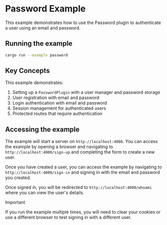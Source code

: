# Password Example

This example demonstrates how to use the Password plugin to authenticate a user using an email and password.

## Running the example

```bash
cargo run --example password
```

## Key Concepts

This example demonstrates:

1. Setting up a `PasswordPlugin` with a user manager and password storage
2. User registration with email and password
3. Login authentication with email and password
4. Session management for authenticated users
5. Protected routes that require authentication

## Accessing the example

The example will start a server on `http://localhost:4000`. You can access the example by opening a browser and navigating to `http://localhost:4000/sign-up` and completing the form to create a new user.

Once you have created a user, you can access the example by navigating to `http://localhost:4000/sign-in` and signing in with the email and password you created.

Once signed in, you will be redirected to `http://localhost:4000/whoami` where you can view the user's details.

> [!IMPORTANT]  
> If you run the example multiple times, you will need to clear your cookies or use a different browser to test signing in with a different user.